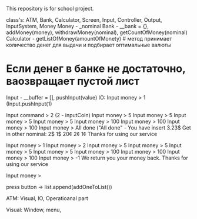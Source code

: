 This repository is for school project.

class's:
ATM, Bank, Calculator, Screen, Input, Controller, Output, InputSystem, Money
Money - _nominal
Bank - __bank = {}, addMoney(money), withdrawMoney(nominal), getCountOfMoney(nominal)
Calculator - getListOfMoney(amountOfMonety) # метод принимает количество денег для выдачи и подбирает оптимальные валюты
# Если денег в банке не достаточно, ваозвращает пустой лист
Input - __buffer = [], pushInput(value)
IO:
Input money > 1 
(Input.pushInput(1)

Input command > 2 (2 - inputCoin)
Input money > 5
Input money > 5
Input money > 5
Input money > 5
Input money > 100 
Input money > 100
Input money > 100
Input money > All done ("All done" - 
You have insert 3.23$
Get in other nominal:
2$
1$
20¢
2¢
1¢
Thanks for using our service

Input money > 1
Input money > 2
Input money > 5
Input money > 5
Input money > 5
Input money > 5
Input money > 100
Input money > 100
Input money > 100
Input money > -1
We return you your money back.
Thanks for using our service

Input money > 






press button -> list.append(addOneToList())

ATM: 
 Visual, IO, Operatioanal part

 Visual:
  Window, menu, 
  
<!---
Mykyta-riabchenko/Mykyta-riabchenko is a ✨ special ✨ repository because its `README.md` (this file) appears on your GitHub profile.
You can click the Preview link to take a look at your changes.
--->
